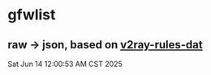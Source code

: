 # gfwlist
## raw -> json, based on [v2ray-rules-dat](https://github.com/Loyalsoldier/v2ray-rules-dat)
Sat Jun 14 12:00:53 AM CST 2025

